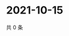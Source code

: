 # 2021-10-15

共 0 条

<!-- BEGIN -->
<!-- 最后更新时间 Fri Oct 15 2021 14:18:04 GMT+0800 (China Standard Time) -->

<!-- END -->
